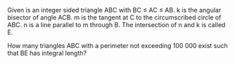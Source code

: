 

Given is an integer sided triangle ABC with BC &#8804; AC &#8804; AB.
k is the angular bisector of angle ACB. m is the tangent at C to the circumscribed circle of ABC. n is a line parallel to m through B.
The intersection of n and k is called E.



How many triangles ABC with a perimeter not exceeding 100 000 exist such that BE has integral length?

